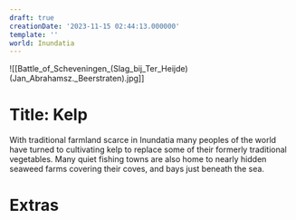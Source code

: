 ```yaml
---
draft: true
creationDate: '2023-11-15 02:44:13.000000'
template: ''
world: Inundatia
---
```

![[Battle_of_Scheveningen_(Slag_bij_Ter_Heijde)(Jan_Abrahamsz._Beerstraten).jpg]]

# Title: Kelp

With traditional farmland scarce in Inundatia many peoples of the world have turned to cultivating kelp to replace some of their formerly traditional vegetables. Many quiet fishing towns are also home to nearly hidden seaweed farms covering their coves, and bays just beneath the sea.

# Extras

